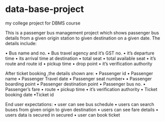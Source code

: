 # data-base-project
my college project for DBMS course

This is a passenger bus management project which shows passenger bus details from a given origin station to given destination on a given date.
The details include:

• Bus name and no.
• Bus travel agency and it’s GST no.
• it’s departure time
• its arrival time at destination
• total seat
• total available seat
• it’s route and route id
• pickup time
• drop point
• it’s verification authority

After ticket booking ,the details shown are:
• Passenger id
• Passenger name
• Passenger Travel date
• Passenger seat number•
• Passenger boarding point
• Passenger destination point
• Passenger bus no.
• Passenger’s fare
• route
• pickup time
• it’s verification authority
• Ticket booking date
•Ticket id

End user expectations:
• user can see bus schedule
• users can search buses from given origin to given destination
• users can see fare details
• users data is secured in secured
• user can book ticket
